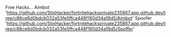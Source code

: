 Free Hacks... 
Aimbot '<https://github.com/StixHacker/fortnitehacksprivate235867.app.github.dev/tree/c88ce6d0bdcb032a53fe5ffca448f160d34a19d5/Aimbot>'
Spoofer '<https://github.com/StixHacker/fortnitehacksprivate235867.app.github.dev/tree/c88ce6d0bdcb032a53fe5ffca448f160d34a19d5/Spoffer>'
